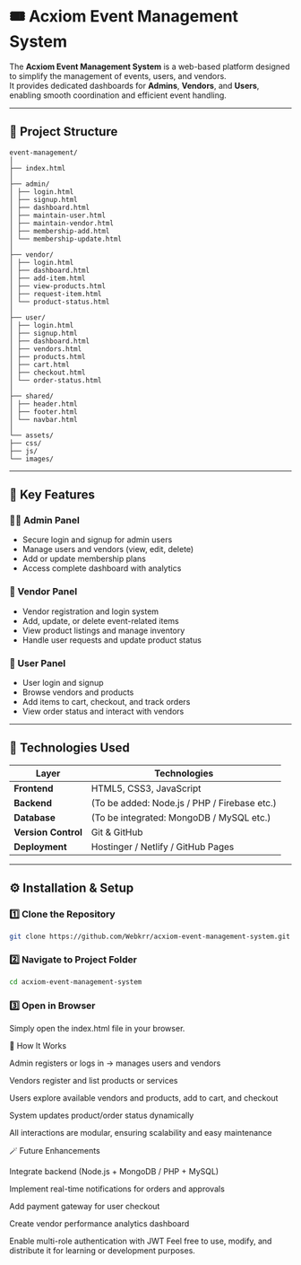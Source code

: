 # 🎟️ Acxiom Event Management System

The **Acxiom Event Management System** is a web-based platform designed to simplify the management of events, users, and vendors.  
It provides dedicated dashboards for **Admins**, **Vendors**, and **Users**, enabling smooth coordination and efficient event handling.

---

## 📁 Project Structure 
```
event-management/
│
├── index.html
│
├── admin/
│ ├── login.html
│ ├── signup.html
│ ├── dashboard.html
│ ├── maintain-user.html
│ ├── maintain-vendor.html
│ ├── membership-add.html
│ └── membership-update.html
│
├── vendor/
│ ├── login.html
│ ├── dashboard.html
│ ├── add-item.html
│ ├── view-products.html
│ ├── request-item.html
│ └── product-status.html
│
├── user/
│ ├── login.html
│ ├── signup.html
│ ├── dashboard.html
│ ├── vendors.html
│ ├── products.html
│ ├── cart.html
│ ├── checkout.html
│ └── order-status.html
│
├── shared/
│ ├── header.html
│ ├── footer.html
│ └── navbar.html
│
└── assets/
├── css/
├── js/
└── images/
```

---

## 🌟 Key Features

### 🧑‍💼 Admin Panel
- Secure login and signup for admin users  
- Manage users and vendors (view, edit, delete)  
- Add or update membership plans  
- Access complete dashboard with analytics

### 🏪 Vendor Panel
- Vendor registration and login system  
- Add, update, or delete event-related items  
- View product listings and manage inventory  
- Handle user requests and update product status  

### 👥 User Panel
- User login and signup  
- Browse vendors and products  
- Add items to cart, checkout, and track orders  
- View order status and interact with vendors  

---

## 🧩 Technologies Used

| Layer | Technologies |
|-------|---------------|
| **Frontend** | HTML5, CSS3, JavaScript |
| **Backend** | (To be added: Node.js / PHP / Firebase etc.) |
| **Database** | (To be integrated: MongoDB / MySQL etc.) |
| **Version Control** | Git & GitHub |
| **Deployment** | Hostinger / Netlify / GitHub Pages |

---

## ⚙️ Installation & Setup

### 1️⃣ Clone the Repository
```bash
git clone https://github.com/Webkrr/acxiom-event-management-system.git
```
### 2️⃣ Navigate to Project Folder
```bash
cd acxiom-event-management-system
```
### 3️⃣ Open in Browser
Simply open the index.html file in your browser.

🧠 How It Works

Admin registers or logs in → manages users and vendors

Vendors register and list products or services

Users explore available vendors and products, add to cart, and checkout

System updates product/order status dynamically

All interactions are modular, ensuring scalability and easy maintenance

🪄 Future Enhancements

Integrate backend (Node.js + MongoDB / PHP + MySQL)

Implement real-time notifications for orders and approvals

Add payment gateway for user checkout

Create vendor performance analytics dashboard

Enable multi-role authentication with JWT
Feel free to use, modify, and distribute it for learning or development purposes.


